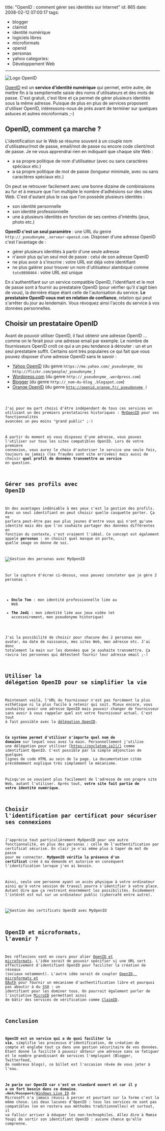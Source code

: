 title: "OpenID : comment gérer ses identités sur Internet"
id: 865
date: 2008-02-12 07:00:17
tags:
- blogger
- claimid
- identité numérique
- logiciels libres
- microformats
- openid
- personas
- yahoo
categories:
- Développement Web
---

![Logo OpenID](https://oncletom.io/images/2008/02/openid-logo.gif)

[OpenID](http://openid.net/) est un **service d'identité numérique** qui permet, entre autre, de mettre fin à la sempiternelle saisie des noms d'utilisateurs et des mots de passe. C'est gratuit, c'est libre et ça permet de gérer plusieurs identités sous la même adresse.
Puisque de plus en plus de services proposent d'utiliser OpenID, intéressons-nous de près avant de terminer sur quelques astuces et autres microformats ;-)
<!--more-->

## OpenID, comment ça marche ?

L'identification sur le Web se résume souvent à un couple nom d'utilisateur/mot de passe, email/mot de passe ou encore code client/mot de passe.
Je ne vous apprendrai rien en indiquant que chaque site Web :

*   a sa propre politique de nom d'utilisateur (avec ou sans caractères spéciaux etc.)
*   a sa propre politique de mot de passe (longueur minimale, avec ou sans caractères spéciaux etc.)

On peut se retrouver facilement avec une bonne dizaine de combinaisons au fur et à mesure que l'on multiplie le nombre d'adhésions sur des sites Web. C'est d'autant plus le cas que l'on possède plusieurs identités :

*   son identité personnelle
*   son identité professionnelle
*   une à plusieurs identités en fonction de ses centres d'intérêts (jeux, photo etc.)

**OpenID c'est un seul paramètre** : une URL du genre `http://_pseudonyme_.serveur-openid.com`. Disposer d'une adresse OpenID c'est l'avantage de :

*   gérer plusieurs identités à partir d'une seule adresse
*   n'avoir plus qu'un seul mot de passe : celui de son adresse OpenID
*   ne plus avoir à s'inscrire : votre URL est déjà votre identifiant
*   ne plus galérer pour trouver un nom d'utilisateur alambiqué comme `toto9898464` : votre URL est unique

En s'authentifiant sur un service compatible OpenID, l'identifiant et le mot de passe sont à fournir au prestataire OpenID (pour vérifier qu'il s'agit bien de vous), la dernière étape étant celle de l'autorisation du service.
**Le prestataire OpenID vous met en relation de confiance**, relation qui peut s'arrêter du jour au lendemain. Vous révoquez ainsi l'accès du service à vos données personnelles.

## Choisir un prestataire OpenID

Avant de pouvoir utiliser OpenID, il faut obtenir une adresse OpenID ... comme on le ferait pour une adresse email par exemple.
Le nombre de fournisseurs OpenID croît ce qui a un peu tendance à dérouter : un et un seul prestataire suffit. Certains sont très populaires ce qui fait que vous pouvez disposer d'une adresse OpenID sans le savoir :

*   [Yahoo OpenID](http://openid.yahoo.com/) (du genre `https://me.yahoo.com/_pseudonyme_` ou `http://flickr.com/people/_pseudonyme_`)
*   [Wordpress.com](http://wordpress.com/) (du genre `http://_pseudonyme_.wordpress.com`)
*   [Blogger](http://blogger.com/) (du genre `http://_nom-du-blog_.blogspot.com`)
*   [Orange OpenID](http://openid.orange.fr/) (du genre <code>http://openid.orange.fr/_pseudonyme_)

J'ai pour ma part choisi d'être indépendant de tous ces services en utilisant un des premiers prestataires historiques : [MyOpenID](https://www.myopenid.com/) pour ses fonctionnalités avancées un peu moins "grand public" ;-)

À partir du moment où vous disposez d'une adresse, vous pouvez l'utiliser sur tous les sites compatibles OpenID. Lors de votre première connexion, vous aurez le choix d'autoriser le service une seule fois, toujours ou jamais (les fraudes sont vite arrivées) mais aussi de choisir **quel profil de données transmettre au service** en question.

## Gérer ses profils avec OpenID

Un des avantages indéniable à mes yeux c'est la gestion des profils. Avec un seul identifiant on peut choisir quelle casquette porter. Ça ne parlera peut-être pas aux plus jeunes d'entre vous qui n'ont qu'une identité mais dès que l'on souhaite partager des données différentes en fonction du contexte, c'est vraiment l'idéal.
Ce concept est également appelé **personas** : on choisit quel masque on porte, quelle image on donne de soi.

![Gestion des personas avec MyOpenID](https://oncletom.io/images/2008/02/myopenid-personas.png)

Sur la capture d'écran ci-dessus, vous pouvez constater que je gère 2 personas :

*   **Oncle Tom** : mon identité professionnelle liée au Web
*   **The Jedi** : mon identité liée aux jeux vidéo (et accessoirement, mon pseudonyme historique)

J'ai la possibilité de choisir pour chacune des 2 personas mon avatar, ma date de naissance, mes sites Web, mon adresse etc. J'ai donc totalement la main sur les données que je souhaite transmettre. Ça ravira les personnes qui détestent fournir leur adresse email ;-)

## Utiliser la délégation OpenID pour se simplifier la vie

Maintenant voilà, l'URL du fournisseur n'est pas forcément la plus esthétique ni la plus facile à retenir qui soit. Mieux encore, vous souhaitez avoir une adresse OpenID mais pouvoir changer de fournisseur sans avoir à vous rappeler quel est votre fournisseur actuel.
C'est tout à fait possible avec la [délégation OpenID](http://wiki.openid.net/Delegation).

**Ce système permet d'utiliser n'importe quel nom de domaine** sur lequel vous avez la main. Personnellement j'utilise une délégation pour utiliser [https://oncletom.io](/) comme identifiant OpenID. C'est possible par la simple adjonction de quelques lignes de code HTML au sein de la page. La documentation citée précédemment explique très simplement le mécanisme.

Puisqu'on se souvient plus facilement de l'adresse de son propre site Web, autant l'utiliser. Après tout, **votre site fait partie de votre identité numérique**.

## Choisir l'identification par certificat pour sécuriser ses connexions

J'apprécie tout particulièrement MyOpenID pour une autre fonctionnalité, en plus des personas : celle de l'authentification par certificat sécurisé. En clair je n'ai même plus à taper de mot de passe pour me connecter. **MyOpenID vérifie la présence d'un certificat** créé à ma demande et autorise en conséquent l'identification lorsque j'en ai besoin.

Ainsi, seule une personne ayant un accès physique à votre ordinateur ainsi qu'à votre session de travail pourra s'identifier à votre place. Autant dire que ça restreint énormément les possibilités. Évidemment l'intérêt est nul sur un ordinateur public (cybercafé entre autre).

![Gestion des certificats OpenID avec MyOpenID](https://oncletom.io/images/2008/02/myopenid-certificates.png)

## OpenID et microformats, l'avenir ?

Des réflexions sont en cours pour alier [OpenID et microformats](http://microformats.org/wiki/openid-brainstorming). L'idée serait de pouvoir spécifier si une URL sert effectivement d'identifiant OpenID pour faciliter la création de réseaux (sociaux notamment).
L'autre idée serait de coupler [OpenID, microformats et OAuth](http://microformats.org/wiki/OAuth) pour fournir un mécanisme d'authentification libre et pourquoi pas aboutir à du <acronym title="Single Sign On">SSO</acronym> : un identifiant pour les dominer tous.
On pourrait également parler de l'initiative [MicroID](http://microid.org/) permettant ainsi de bâtir des services de vérification comme [ClaimID](http://claimid.com/).

## Conclusion

**OpenID est un service qui a de quoi faciliter la vie**, simplifie les processus d'identification, de création de compte et englobe tout ça dans une gestion sécuritaire de vos données.
Étant donné la facilité à pouvoir obtenir une adresse sans se fatiguer et le nombre grandissant de services l'employant (Blogger, Twitterfeed, de nombreux blogs), ce billet est l'occasion rêvée de vous jeter à l'eau.

**Je parie sur OpenID car c'est un standard ouvert et car il y a un fort besoin dans ce domaine**. <del>.Net</del>/<del>Passport</del>/[Windows Live ID](https://accountservices.passport.net) de Microsoft n'a jamais réussi à percer et pourtant sur la forme c'est la même chose.
Les deux lacunes d'OpenID : tous les services ne sont pas compatibles (on en restera aux méthodes traditionnelles) et surtout, il va falloir arriver à éduquer les non-technophiles. Allez dire à Mamie Youpi de sortir son identifiant OpenID : aucune chance qu'elle comprenne.